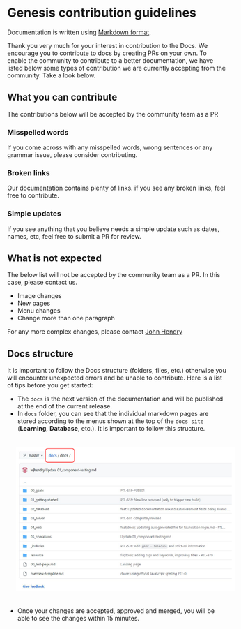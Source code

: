 # Genesis contribution guidelines

Documentation is written using [Markdown format](markdown-syntax.md).

Thank you very much for your interest in contribution to the Docs. We encourage you to contribute to docs by creating PRs on your own. To enable the community to contribute to a better documentation, we have listed below some types of contribution we are currently accepting from the community. Take a look below.

## What you can contribute

The contributions below will be accepted by the community team as a PR

### Misspelled words
If you come across with any misspelled words, wrong sentences or any grammar issue, please consider contributing.


### Broken links 
Our documentation contains plenty of links. if you see any broken links, feel free to contribute.

### Simple updates
If you see anything that you believe needs a simple update such as dates, names, etc, feel free to submit a PR for review.

## What is not expected

The below list will not be accepted by the community team as a PR. In this case, please contact us.

- Image changes
- New pages
- Menu changes
- Change more than one paragraph

For any more complex changes, please contact [John Hendry](mailto:john.hendry@genesis.global)


## Docs structure

It is important to follow the Docs structure (folders, files, etc.) otherwise you will encounter unexpected errors and be unable to contribute. Here is a list of tips before you get started:

- The `docs` is the next version of the documentation and will be published at the end of the current release.
- In `docs` folder, you can see that the individual markdown pages are stored according to the menus shown at the top of the `docs site` (**Learning**, **Database**, etc.). It is important to follow this structure.

<img src="./img_src/Docs_structure.PNG" width="650" style="margin: 20px">

- Once your changes are accepted, approved and merged, you will be able to see the changes within 15 minutes.